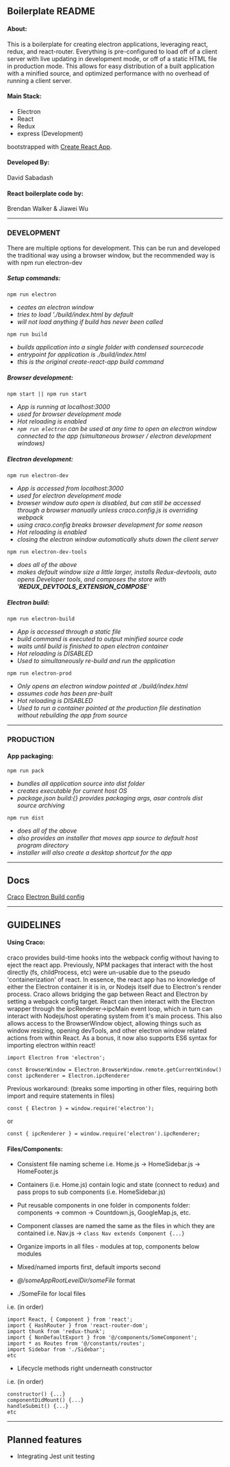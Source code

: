 ## Boilerplate README

#### About:

This is a boilerplate for creating electron applications, leveraging react, redux, and react-router.
Everything is pre-configured to load off of a client server with live updating in development mode, or off of a static HTML file in production mode.
This allows for easy distribution of a built application with a minified source, and optimized performance with no overhead of running a client server.

#### Main Stack:

- Electron
- React
- Redux
- express (Development)

bootstrapped with [Create React App](https://github.com/facebook/create-react-app).

#### Developed By:

David Sabadash

#### React boilerplate code by:
Brendan Walker & Jiawei Wu

---
### DEVELOPMENT

There are multiple options for development. This can be run and developed the traditional way using a browser window,
but the recommended way is with npm run electron-dev 

##### Setup commands:

`npm run electron`
- *ceates an electron window*
- *tries to load './build/index.html by default*
- *will not load anything if build has never been called*

`npm run build`
- *builds application into a single folder with condensed sourcecode*
- *entrypoint for application is ./build/index.html*
- *this is the original create-react-app build command*

##### Browser development:

`npm start || npm run start`

- *App is running at localhost:3000*
- *used for browser development mode*
- *Hot reloading is enabled*
- *`npm run electron` can be used at any time to open an electron window connected to the app (simultaneous browser / electron development windows)*

##### Electron development:

`npm run electron-dev`

- *App is accessed from localhost:3000*
- *used for electron development mode*
- *browser window auto open is disabled, but can still be accessed through a browser manually unless craco.config.js is overriding webpack*
- *using craco.config breaks browser development for some reason*
- *Hot reloading is enabled*
- *closing the electron window automatically shuts down the client server*

`npm run electron-dev-tools`

- *does all of the above*
- *makes default window size a little larger, installs Redux-devtools, auto opens Developer tools, and composes the store with '__REDUX_DEVTOOLS_EXTENSION_COMPOSE__'*


##### Electron build:

`npm run electron-build`

- *App is accessed through a static file*
- *build command is executed to output minified source code*
- *waits until build is finished to open electron container*
- *Hot reloading is DISABLED*
- *Used to simultaneously re-build and run the application*

`npm run electron-prod`

- *Only opens an electron window pointed at ./build/index.html*
- *assumes code has been pre-built*
- *Hot reloading is DISABLED*
- *Used to run a container pointed at the production file destination without rebuilding the app from source*

---

### PRODUCTION

#### App packaging:

`npm run pack`

- *bundles all application source into dist folder*
- *creates executable for current host OS*
- *package.json build:{} provides packaging args, asar controls dist source archiving*

`npm run dist`

- *does all of the above*
- *also provides an installer that moves app source to default host program directory*
- *installer will also create a desktop shortcut for the app*

---

## Docs
[Craco](https://github.com/sharegate/craco)
[Electron Build config](https://www.electron.build/configuration/configuration)

---

## GUIDELINES


#### Using Craco:
craco provides build-time hooks into the webpack config without having to eject the react app.
Previously, NPM packages that interact with the host directly (fs, childProcess, etc) were un-usable
due to the pseudo 'containerization' of react. In essence, the react app has no knowledge of either the
Electron container it is in, or Nodejs itself due to Electron's render process. Craco allows bridging the gap
between React and Electron by setting a webpack config target. React can then interact with the Electron wrapper
through the ipcRenderer->ipcMain event loop, which in turn can interact with Nodejs/host operating system from it's
main process. This also allows access to the BrowserWindow object, allowing things such as window resizing,
opening devTools, and other electron window related actions from within React.
As a bonus, it now also supports ES6 syntax for importing electron within react! 
```
import Electron from 'electron';

const BrowserWindow = Electron.BrowserWindow.remote.getCurrentWindow()
const ipcRenderer = Electron.ipcRenderer
```
Previous workaround: (breaks some importing in other files, requiring both import and require statements in files)
```
const { Electron } = window.require('electron');
```
or
```
const { ipcRenderer } = window.require('electron').ipcRenderer;
```

#### Files/Components:

- Consistent file naming scheme
i.e. Home.js -> HomeSidebar.js -> HomeFooter.js

- Containers (i.e. Home.js) contain logic and state (connect to redux) and pass props to sub components (i.e. HomeSidebar.js)

- Put reusable components in one folder in components folder: components -> common -> Countdown.js, GoogleMap.js, etc.

- Component classes are named the same as the files in which they are contained
i.e. Nav.js -> ```class Nav extends Component {...}```

- Organize imports in all files - modules at top, components below modules
- Mixed/named imports first, default imports second
- *@/someAppRootLevelDir/someFile* format
- ./SomeFile for local files

i.e. (in order) 

~~~
import React, { Component } from 'react';
import { HashRouter } from 'react-router-dom';
import thunk from 'redux-thunk';
import { NonDefaultExport } from '@/components/SomeComponent';
import * as Routes from '@/constants/routes';
import Sidebar from './Sidebar';
etc
~~~

- Lifecycle methods right underneath constructor

i.e. (in order) 

~~~
constructor() {...}
componentDidMount() {...}
handleSubmit() {...}
etc
~~~

---

## Planned features
- Integrating Jest unit testing
